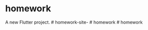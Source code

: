 # homework

A new Flutter project.
#   h o m e w o r k - s i t e -  
 #   h o m e w o r k  
 #   h o m e w o r k  
 